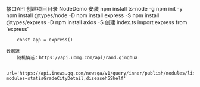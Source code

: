 接口API
    创建项目目录
        NodeDemo
    安装
        npm install ts-node -g
        npm init -y
        npm install @types/node -D
        npm install express -S
        npm install @types/express -D
        npm install axios -S
    创建 index.ts
        import express from 'express'

        const app = express()

    数据源
        随机情话：https://api.uomg.com/api/rand.qinghua

        url='https://api.inews.qq.com/newsqa/v1/query/inner/publish/modules/list?modules=statisGradeCityDetail,diseaseh5Shelf'


